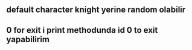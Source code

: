 ## default character knight yerine random olabilir

## 0 for exit i print methodunda id 0 to exit yapabilirim
